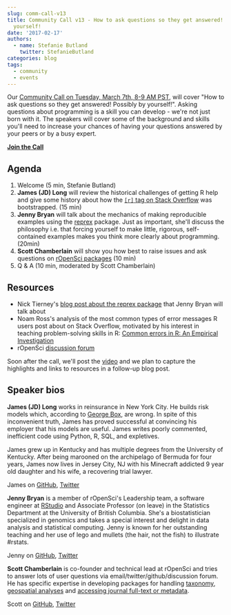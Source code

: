 ```yaml
---
slug: comm-call-v13
title: Community Call v13 - How to ask questions so they get answered! Possibly by
  yourself!
date: '2017-02-17'
authors:
  - name: Stefanie Butland
    twitter: StefanieButland
categories: blog
tags:
  - community
  - events
---
```


Our [Community Call on Tuesday, March 7th, 8-9 AM PST](https://github.com/ropensci/commcalls/issues/14), will cover "How to ask questions so they get answered! Possibly by yourself!". Asking questions about programming is a skill you can develop - we're not just born with it. The speakers will cover some of the background and skills you'll need to increase your chances of having your questions answered by your peers or by a busy expert.

**[Join the Call](https://github.com/ropensci/commcalls/issues/14)**

Agenda
-----------------------------------------------------------------
1. Welcome (5 min, Stefanie Butland)
2. **James (JD) Long** will review the historical challenges of getting R help and give some history about how the [``[r]`` tag on Stack Overflow](http://stackoverflow.com/questions/tagged/r) was bootstrapped. (15 min)
3. **Jenny Bryan** will talk about the mechanics of making reproducible examples using the [reprex](https://github.com/jennybc/reprex) package. Just as important, she'll discuss the philosophy i.e. that forcing yourself to make little, rigorous, self-contained examples makes you think more clearly about programming. (20min)
4. **Scott Chamberlain** will show you how best to raise issues and ask questions on [rOpenSci packages](https://ropensci.org/packages/) (10 min)
5. Q & A (10 min, moderated by Scott Chamberlain)

Resources
-----------------------------------------------------------------
- Nick Tierney's [blog post about the reprex package](http://www.njtierney.com/r/rbloggers/2017/01/11/reprex-magic/) that Jenny Bryan will talk about
- Noam Ross's analysis of the most common types of error messages R users post about on Stack Overflow, motivated by his interest in teaching problem-solving skills in R: [Common errors in R: An Empirical Investigation](https://github.com/noamross/zero-dependency-problems/blob/master/misc/stack-overflow-common-r-errors.md)
- rOpenSci [discussion forum](https://discuss.ropensci.org/)

Soon after the call, we'll post the [video](https://vimeo.com/ropensci/videos) and we plan to capture the highlights and links to resources in a follow-up blog post.

Speaker bios
-----------------------------------------------------------------
**James (JD) Long** works in reinsurance in New York City. He builds risk models which, according to [George Box](http://www.tandfonline.com/doi/abs/10.1080/01621459.1976.10480949), are wrong. In spite of this inconvenient truth, James has proved successful at convincing his employer that his models are useful. James writes poorly commented, inefficient code using Python, R, SQL, and expletives.

James grew up in Kentucky and has multiple degrees from the University of Kentucky. After being marooned on the archipelago of Bermuda for four years, James now lives in Jersey City, NJ with his Minecraft addicted 9 year old daughter and his wife, a recovering trial lawyer.

James on [GitHub](https://github.com/CerebralMastication), [Twitter](https://twitter.com/CMastication)

**Jenny Bryan** is a member of rOpenSci's Leadership team, a software engineer at [RStudio](https://www.rstudio.com/) and Associate Professor (on leave) in the Statistics Department at the University of British Columbia. She's a biostatistician specialized in genomics and takes a special interest and delight in data analysis and statistical computing. Jenny is known for her outstanding teaching and her use of lego and mullets (the hair, not the fish) to illustrate #rstats.

Jenny on [GitHub](https://github.com/jennybc), [Twitter](https://twitter.com/jennybryan)

**Scott Chamberlain** is co-founder and technical lead at rOpenSci and tries to answer lots of user questions via email/twitter/github/discussion forum. He has specific expertise in developing packages for handling [taxonomy](https://ropensci.org/tutorials/taxize_tutorial.html), [geospatial analyses](https://ropensci.org/blog/blog/2016/11/22/geospatial-suite) and [accessing journal full-text or metadata](https://ropensci.org/packages/#literature).

Scott on [GitHub](https://github.com/sckott), [Twitter](https://twitter.com/sckottie)
